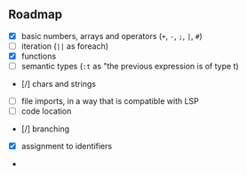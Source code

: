 

## Roadmap

- [x] basic numbers, arrays and operators (`+`, `-`, `;`, `|`, `#`)
- [ ] iteration (`||` as foreach)
- [x] functions
- [ ] semantic types (`:t` as "the previous expression is of type t)
- [/] chars and strings
- [ ] file imports, in a way that is compatible with LSP
- [ ] code location
- [/] branching
- [x] assignment to identifiers
- 
